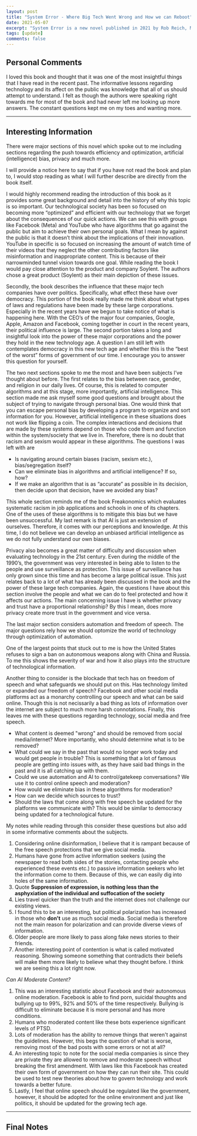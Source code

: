 ```yaml
---
layout: post
title: "System Error - Where Big Tech Went Wrong and How we can Reboot"
date: 2021-05-07
excerpt: "System Error is a new novel published in 2021 by Rob Reich, Mehran Sahami and Jeremy M. Weinstein with the purpose of educating the public on the dangerous effects of the evolution of technology. More importantly, it aims to describe what we should look out for and how the invasion of technology has infiltrated our daily lives."
tags: [update]
comments: false
---
```


## Personal Comments

I loved this book and thought that it was one of the most insightful things that I have read in the recent past. The informative lessons regarding technology and its affect on the public was knowledge that all of us should attempt to understand.
I felt as though the authors were speaking right towards me for most of the book and had never left me looking up more answers. The constant questions kept me on my toes and wanting more.

---

## Interesting Information

There were major sections of this novel which spoke out to me including sections regarding the push towards efficiency and optimization, artificial (intelligence) bias, privacy and much more.

I will provide a notice here to say that if you have not read the book and plan to, I would stop reading as what I will further describe are directly from the book itself.

I would highly recommend reading the introduction of this book as it provides some great background and detail into the history of why this topic is so important. Our technological society has been so focused on becoming more “optimized” and efficient with our technology that we forget about the consequences of our quick actions. We can see this with groups like Facebook (Meta) and YouTube who have algorithms that go against the public but aim to achieve their own personal goals. What I mean by against the public is that it doesn’t think about the implications of their innovation. YouTube in specific is so focused on increasing the amount of watch time of their videos that they neglect the other contributing factors like misinformation and inappropriate content. This is because of their narrowminded tunnel vision towards one goal. While reading the book I would pay close attention to the product and company Soylent. The authors chose a great product (Soylent) as their main depiction of these issues.

Secondly, the book describes the influence that these major tech companies have over politics. Specifically, what effect these have over democracy. This portion of the book really made me think about what types of laws and regulations have been made by these large corporations. Especially in the recent years have we begun to take notice of what is happening here. With the CEO’s of the major four companies, Google, Apple, Amazon and Facebook, coming together in court in the recent years, their political influence is large. The second portion takes a long and insightful look into the power of these major corporations and the power they hold in the new technology age. A question I am still left with contemplates democracy in this new tech age and whether this is the “best of the worst” forms of government of our time. I encourage you to answer this question for yourself.

The two next sections spoke to me the most and have been subjects I’ve thought about before. The first relates to the bias between race, gender, and religion in our daily lives. Of course, this is related to computer algorithms and at this stage, more importantly, artificial intelligence. This section made me ask myself some good questions and brought about the subject of trying to navigate through personal bias. One would think that you can escape personal bias by developing a program to organize and sort information for you. However, artificial intelligence in these situations does not work like flipping a coin. The complex interactions and decisions that are made by these systems depend on those who code them and function within the system/society that we live in. Therefore, there is no doubt that racism and sexism would appear in these algorithms. The questions I was left with are

-   Is navigating around certain biases (racism, sexism etc.), bias/segregation itself?
-   Can we eliminate bias in algorithms and artificial intelligence? If so, how?
-   If we make an algorithm that is as “accurate” as possible in its decision, then decide upon that decision, have we avoided any bias?

This whole section reminds me of the book Freakonomics which evaluates systematic racism in job applications and schools in one of its chapters. One of the uses of these algorithms is to mitigate this bias but we have been unsuccessful.
My last remark is that AI is just an extension of ourselves. Therefore, it comes with our perceptions and knowledge. At this time, I do not believe we can develop an unbiased artificial intelligence as we do not fully understand our own biases.

Privacy also becomes a great matter of difficulty and discussion when evaluating technology in the 21st century. Even during the middle of the 1990’s, the government was very interested in being able to listen to the people and use surveillance as protection. This issue of surveillance has only grown since this time and has become a large political issue. This just relates back to a lot of what has already been discussed in the book and the power of these large tech companies. Again, the questions I have about this section involve the people and what we can do to feel protected and how it affects our actions. The main concerning issue I have is whether privacy and trust have a proportional relationship? By this I mean, does more privacy create more trust in the government and vice versa.

The last major section considers automation and freedom of speech. The major questions rely how we should optomize the world of technology through optimization of automation.

One of the largest points that stuck out to me is how the United States refuses to sign a ban on autonomous weapons along with China and Russia. To me this shows the severity of war and how it also plays into the structure of technological information.

Another thing to consider is the blockade that tech has on freedom of speech and what safeguards we should put on this. Has technology limited or expanded our freedom of speech? Facebook and other social media platforms act as a monarchy controlling our speech and what can be said online. Though this is not necissarily a bad thing as lots of information over the internet are subject to much more harsh connotations. Finally, this leaves me with these questions regarding technology, social media and free speech.

-   What content is deemed "wrong" and should be removed from social media/internet? More importantly, who should determine what is to be removed?
-   What could we say in the past that would no longer work today and would get people in trouble?
    This is something that a lot of famous people are getting into issues with, as they have said bad things in the past and it is all catching up with them.
-   Could we use automation and AI to control/gatekeep conversations? We use it to control online speech and moderation?
-   How would we eliminate bias in these algorithms for moderation?
-   How can we decide which sources to trust?
-   Should the laws that come along with free speech be updated for the platforms we communicate with? This would be similar to democracy being updated for a technological future.

My notes while reading through this consider these questions but also add in some informative comments about the subjects.

1. Considering online disinformation, I believe that it is rampant because of the free speech protections that we give social media.
2. Humans have gone from active information seekers (using the newspaper to read both sides of the stories, contacting people who experienced these events etc.) to passive information seekers who let the information come to them. Because of this, we can easily dig into holes of the same information.
3. Quote **Suppression of expression, is nothing less than the asphyxiation of the individual and suffocation of the society**
4. Lies travel quicker than the truth and the internet does not challenge our existing views.
5. I found this to be an interesting, but political polarization has increased in those who **don't** use as much social media. Social media is therefore not the main reason for polarization and can provide diverse views of information.
6. Older people are more likely to pass along fake news stories to their friends.
7. Another interesting point of contention is what is called motivated reasoning. Showing someone something that contradicts their beliefs will make them more likely to believe what they thought before. I think we are seeing this a lot right now.

_Can AI Moderate Content?_

1. This was an interesting statistic about Facebook and their autonomous online moderation. Facebook is able to find porn, suicidal thoughts and bullying up to 99%, 92% and 50% of the time respectively. Bullying is difficult to eliminate because it is more personal and has more conditions.
2. Humans who moderated content like these bots experience significant levels of PTSD.
3. Lots of moderation has the ability to remove things that weren't against the guidelines. However, this begs the question of what is worse, removing most of the bad posts with some errors or not at all?
4. An interesting topic to note for the social media companies is since they are private they are allowed to remove and moderate speech without breaking the first amendment. With laws like this Facebook has created their own form of government on how they can run their site. This could be used to test new theories about how to govern technology and work towards a better future.
5. Lastly, I feel that online speech should be regulated like the government, however, it should be adopted for the online environment and just like politics, it should be updated for the growing tech age.

---

## Final Notes
